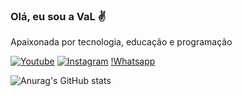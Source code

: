 ### Olá, eu sou a VaL ✌️
Apaixonada por tecnologia, educação e programação


[![Youtube](https://img.shields.io/badge/YouTube-FF0000?style=for-the-badge&logo=youtube&logoColor=white)](https://youtube.com/@valeriajf1)
[![Instagram](https://img.shields.io/badge/Instagram-E4405F?style=for-the-badge&logo=instagram&logoColor=white)](https://instagram.com/@valeriajf1)
[!Whatsapp](https://img.shields.io/badge/WhatsApp-25D366?style=flat&logo=whatsapp&logoColor=white)

![Anurag's GitHub stats](https://github-readme-stats.vercel.app/api?username=valeriajf&show_icons=true&theme=radical)
